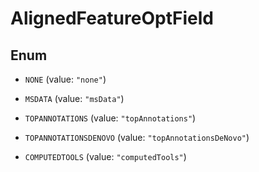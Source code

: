 

# AlignedFeatureOptField

## Enum


* `NONE` (value: `"none"`)

* `MSDATA` (value: `"msData"`)

* `TOPANNOTATIONS` (value: `"topAnnotations"`)

* `TOPANNOTATIONSDENOVO` (value: `"topAnnotationsDeNovo"`)

* `COMPUTEDTOOLS` (value: `"computedTools"`)




